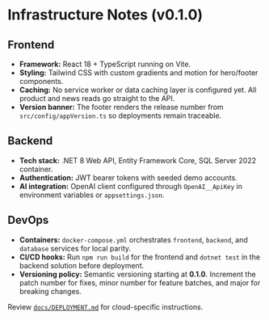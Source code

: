 # Infrastructure Notes (v0.1.0)

## Frontend
- **Framework:** React 18 + TypeScript running on Vite.
- **Styling:** Tailwind CSS with custom gradients and motion for hero/footer components.
- **Caching:** No service worker or data caching layer is configured yet. All product and news reads go straight to the API.
- **Version banner:** The footer renders the release number from `src/config/appVersion.ts` so deployments remain traceable.

## Backend
- **Tech stack:** .NET 8 Web API, Entity Framework Core, SQL Server 2022 container.
- **Authentication:** JWT bearer tokens with seeded demo accounts.
- **AI integration:** OpenAI client configured through `OpenAI__ApiKey` in environment variables or `appsettings.json`.

## DevOps
- **Containers:** `docker-compose.yml` orchestrates `frontend`, `backend`, and `database` services for local parity.
- **CI/CD hooks:** Run `npm run build` for the frontend and `dotnet test` in the backend solution before deployment.
- **Versioning policy:** Semantic versioning starting at **0.1.0**. Increment the patch number for fixes, minor number for feature batches, and major for breaking changes.

Review [`docs/DEPLOYMENT.md`](docs/DEPLOYMENT.md) for cloud-specific instructions.
